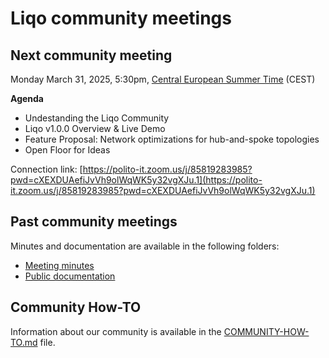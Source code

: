 # Liqo community meetings

## Next community meeting
Monday March 31, 2025, 5:30pm, [Central European Summer Time](https://www.timeanddate.com/worldclock/italy/rome) (CEST)

**Agenda**
- Undestanding the Liqo Community
- Liqo v1.0.0 Overview & Live Demo
- Feature Proposal: Network optimizations for hub-and-spoke topologies
- Open Floor for Ideas

Connection link: [https://polito-it.zoom.us/j/85819283985?pwd=cXEXDUAefiJvVh9olWqWK5y32vgXJu.1](https://polito-it.zoom.us/j/85819283985?pwd=cXEXDUAefiJvVh9olWqWK5y32vgXJu.1)

## Past community meetings
Minutes and documentation are available in the following folders:
- [Meeting minutes](minutes/)
- [Public documentation](../docs/)

## Community How-TO
Information about our community is available in the [COMMUNITY-HOW-TO.md](../COMMUNITY-HOW-TO.md) file.

